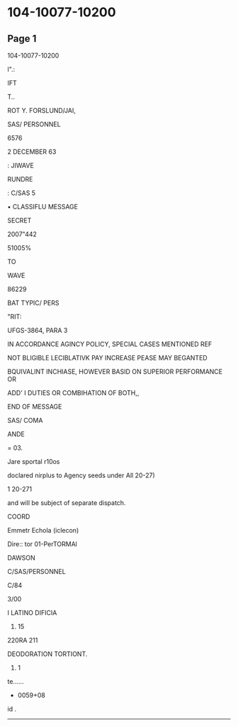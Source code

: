 # 104-10077-10200

## Page 1

104-10077-10200

l".:

IFT

T..

ROT Y. FORSLUND/JAI,

SAS/ PERSONNEL

6576

2 DECEMBER 63

: JIWAVE

RUNDRE

: C/SAS 5

• CLASSIFLU MESSAGE

SECRET

2007"442

51005%

TO

WAVE

86229

BAT TYPIC/ PERS

"RIT:

UFGS-3864, PARA 3

IN ACCORDANCE AGINCY POLICY, SPECIAL CASES MENTIONED REF

NOT BLIGIBLE LECIBLATIVK PAY INCREASE PEASE MAY BEGANTED

BQUIVALINT INCHIASE, HOWEVER BASID ON SUPERIOR PERFORMANCE OR

ADD' I DUTIES OR COMBIHATION OF BOTH,,

END OF MESSAGE

SAS/ COMA

ANDE

= 03.

Jare sportal r10os

doclared nirplus to Agency seeds under All 20-27)

1 20-271

and will be subject of separate dispatch.

COORD

Emmetr Echola (iclecon)

Dire:: tor 01-PerTORMAl

DAWSON

C/SAS/PERSONNEL

C/84

3/00

I LATINO DIFICIA

1. 15

220RA 211

DEODORATION TORTIONT.

1. 1

te......

+ 0059+08

id .

---


